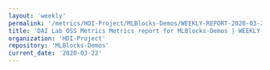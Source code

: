 ```yaml
---
layout: 'weekly'
permalink: '/metrics/HDI-Project/MLBlocks-Demos/WEEKLY-REPORT-2020-03-22'
title: 'DAI Lab OSS Metrics Metrics report for MLBlocks-Demos | WEEKLY-REPORT-2020-03-22'
organization: 'HDI-Project'
repository: 'MLBlocks-Demos'
current_date: '2020-03-22'
---
```

